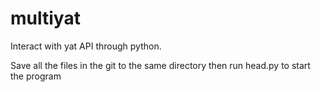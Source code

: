 # multiyat
Interact with yat API through python.

Save all the files in the git to the same directory then run head.py to start the program
